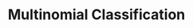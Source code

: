 ---
title: "Multinomial Classification"

categories: ['']

tags: ['Multinomial', 'Classification']

arabic: ['تصنيف متعدد الحدود']

publishers: ['معجم مصطلحات التعلم الآلي والتعلم العميق وعلم البيانات']

types: "word"

slug: ""
---